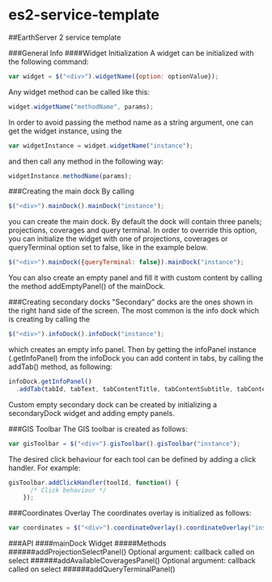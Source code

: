 # es2-service-template
##EarthServer 2 service template

###General Info
####Widget Initialization
A widget can be initialized with the following command:
```javascript
var widget = $("<div>").widgetName({option: optionValue});
```
Any widget method can be called like this:
```javascript
widget.widgetName("methodName", params);
```
In order to avoid passing the method name as a string argument, one can get the widget instance, using the
```javascript
var widgetInstance = widget.widgetName("instance");
```
and then call any method in the following way:
```javascript
widgetInstance.methodName(params);
```

###Creating the main dock
By calling
```javascript
$("<div>").mainDock().mainDock("instance");
```
you can create the main dock.
By default the dock will contain three panels; projections, coverages and query terminal.
In order to override this option, you can initialize the widget with one of projections, coverages or queryTerminal option set to false, like in the example below.
```javascript
$("<div>").mainDock({queryTerminal: false}).mainDock("instance");
```
You can also create an empty panel and fill it with custom content by calling the method addEmptyPanel() of the mainDock.

###Creating secondary docks
"Secondary" docks are the ones shown in the right hand side of the screen.
The most common is the info dock which is creating by calling the
```javascript
$("<div>").infoDock().infoDock("instance");
```
which creates an empty info panel.
Then by getting the infoPanel instance (.getInfoPanel) from the infoDock you can add content in tabs, by calling the addTab() method, as following:
```javascript
infoDock.getInfoPanel()
  .addTab(tabId, tabText, tabContentTitle, tabContentSubtitle, tabContentBody);
```
Custom empty secondary dock can be created by initializing a secondaryDock widget and adding empty panels.

###GIS Toolbar
The GIS toolbar is created as follows:
```javascript
var gisToolbar = $("<div>").gisToolbar().gisToolbar("instance");
```
The desired click behaviour for each tool can be defined by adding a click handler. For example:
```javascript
gisToolbar.addClickHandler(toolId, function() {
      /* Click behaviour */
    });
```

###Coordinates Overlay
The coordinates overlay is initialized as follows:
```javascript
var coordinates = $("<div>").coordinateOverlay().coordinateOverlay("instance");
```

            
###API
####mainDock Widget
#####Methods
######addProjectionSelectPanel()
Optional argument: callback called on select
######addAvailableCoveragesPanel()
Optional argument: callback called on select
######addQueryTerminalPanel()
